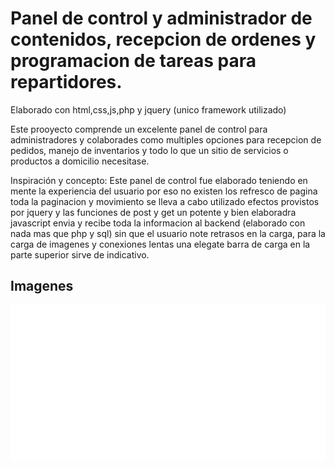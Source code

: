 # Panel de control y administrador de contenidos, recepcion de ordenes y programacion de tareas para repartidores.
Elaborado con html,css,js,php y jquery (unico framework utilizado)

Este prooyecto comprende un excelente panel de control para administradores y colaborades como multiples opciones para recepcion de pedidos, manejo de inventarios y todo lo que un sitio de servicios o productos a domicilio necesitase.

Inspiración y concepto: Este panel de control fue elaborado teniendo en mente la experiencia del usuario por eso no existen los refresco de pagina toda la paginacion y movimiento se lleva a cabo utilizado efectos provistos por jquery y las funciones de post y get un potente y bien elaboradra javascript envia y recibe toda la informacion al backend (elaborado con nada mas que php y sql) sin que el usuario note retrasos en la carga, para la carga de imagenes y conexiones lentas una elegate barra de carga en la parte superior sirve de indicativo.

## Imagenes

<img src="Imágenes-demo/gif.gif?raw=true"/>
